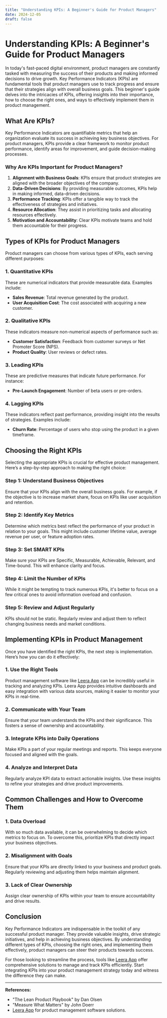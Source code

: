 ```yaml
---
title: "Understanding KPIs: A Beginner's Guide for Product Managers"
date: 2024-12-05
draft: false
---
```

# Understanding KPIs: A Beginner's Guide for Product Managers

In today's fast-paced digital environment, product managers are constantly tasked with measuring the success of their products and making informed decisions to drive growth. Key Performance Indicators (KPIs) are fundamental tools that product managers use to track progress and ensure that their strategies align with overall business goals. This beginner's guide delves into the intricacies of KPIs, offering insights into their importance, how to choose the right ones, and ways to effectively implement them in product management.

## What Are KPIs?

Key Performance Indicators are quantifiable metrics that help an organization evaluate its success in achieving key business objectives. For product managers, KPIs provide a clear framework to monitor product performance, identify areas for improvement, and guide decision-making processes.

### Why Are KPIs Important for Product Managers?

1. **Alignment with Business Goals**: KPIs ensure that product strategies are aligned with the broader objectives of the company.
2. **Data-Driven Decisions**: By providing measurable outcomes, KPIs help in making informed, data-driven decisions.
3. **Performance Tracking**: KPIs offer a tangible way to track the effectiveness of strategies and initiatives.
4. **Resource Allocation**: They assist in prioritizing tasks and allocating resources effectively.
5. **Motivation and Accountability**: Clear KPIs motivate teams and hold them accountable for their progress.

## Types of KPIs for Product Managers

Product managers can choose from various types of KPIs, each serving different purposes:

### 1. **Quantitative KPIs**

These are numerical indicators that provide measurable data. Examples include:
- **Sales Revenue**: Total revenue generated by the product.
- **User Acquisition Cost**: The cost associated with acquiring a new customer.

### 2. **Qualitative KPIs**

These indicators measure non-numerical aspects of performance such as:
- **Customer Satisfaction**: Feedback from customer surveys or Net Promoter Score (NPS).
- **Product Quality**: User reviews or defect rates.

### 3. **Leading KPIs**

These are predictive measures that indicate future performance. For instance:
- **Pre-Launch Engagement**: Number of beta users or pre-orders.

### 4. **Lagging KPIs**

These indicators reflect past performance, providing insight into the results of strategies. Examples include:
- **Churn Rate**: Percentage of users who stop using the product in a given timeframe.

## Choosing the Right KPIs

Selecting the appropriate KPIs is crucial for effective product management. Here’s a step-by-step approach to making the right choice:

### Step 1: Understand Business Objectives

Ensure that your KPIs align with the overall business goals. For example, if the objective is to increase market share, focus on KPIs like user acquisition and retention.

### Step 2: Identify Key Metrics

Determine which metrics best reflect the performance of your product in relation to your goals. This might include customer lifetime value, average revenue per user, or feature adoption rates.

### Step 3: Set SMART KPIs

Make sure your KPIs are Specific, Measurable, Achievable, Relevant, and Time-bound. This will enhance clarity and focus.

### Step 4: Limit the Number of KPIs

While it might be tempting to track numerous KPIs, it's better to focus on a few critical ones to avoid information overload and confusion.

### Step 5: Review and Adjust Regularly

KPIs should not be static. Regularly review and adjust them to reflect changing business needs and market conditions.

## Implementing KPIs in Product Management

Once you have identified the right KPIs, the next step is implementation. Here’s how you can do it effectively:

### 1. **Use the Right Tools**

Product management software like [Leera App](https://leera.app) can be incredibly useful in tracking and analyzing KPIs. Leera App provides intuitive dashboards and easy integration with various data sources, making it easier to monitor your KPIs in real-time.

### 2. **Communicate with Your Team**

Ensure that your team understands the KPIs and their significance. This fosters a sense of ownership and accountability.

### 3. **Integrate KPIs into Daily Operations**

Make KPIs a part of your regular meetings and reports. This keeps everyone focused and aligned with the goals.

### 4. **Analyze and Interpret Data**

Regularly analyze KPI data to extract actionable insights. Use these insights to refine your strategies and drive product improvements.

## Common Challenges and How to Overcome Them

### 1. **Data Overload**

With so much data available, it can be overwhelming to decide which metrics to focus on. To overcome this, prioritize KPIs that directly impact your business objectives.

### 2. **Misalignment with Goals**

Ensure that your KPIs are directly linked to your business and product goals. Regularly reviewing and adjusting them helps maintain alignment.

### 3. **Lack of Clear Ownership**

Assign clear ownership of KPIs within your team to ensure accountability and drive results.

## Conclusion

Key Performance Indicators are indispensable in the toolkit of any successful product manager. They provide valuable insights, drive strategic initiatives, and help in achieving business objectives. By understanding different types of KPIs, choosing the right ones, and implementing them effectively, product managers can steer their products towards success.

For those looking to streamline the process, tools like [Leera App](https://leera.app) offer comprehensive solutions to manage and track KPIs efficiently. Start integrating KPIs into your product management strategy today and witness the difference they can make.

---

**References:**
- "The Lean Product Playbook" by Dan Olsen
- "Measure What Matters" by John Doerr
- [Leera App](https://leera.app) for product management software solutions.